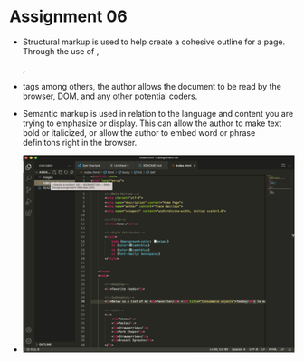 # Assignment 06

- Structural markup is used to help create a cohesive outline for a page. Through the use of <h>, <p>, <li> tags among others, the author allows the document to be read by the browser, DOM, and any other potential coders. 

- Semantic markup is used in relation to the language and content you are trying to emphasize or display. This can allow the author to make text bold or italicized, or allow the author to embed word or phrase definitons right in the browser.   

- ![My Screenshot](images/Week_6_SS.png)